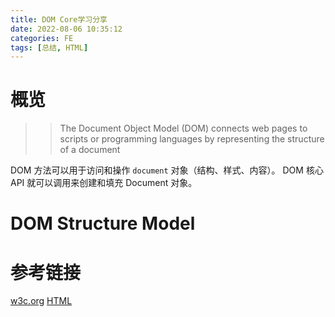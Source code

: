 ```yaml
---
title: DOM Core学习分享
date: 2022-08-06 10:35:12
categories: FE
tags: [总结, HTML]
---
```


# 概览
>> The Document Object Model (DOM) connects web pages to scripts or programming languages by representing the structure of a document

DOM 方法可以用于访问和操作 `document` 对象（结构、样式、内容）。
DOM 核心 API 就可以调用来创建和填充 Document 对象。

#  DOM Structure Model


# 参考链接
[w3c.org](https://www.w3.org/TR/WD-DOM-Level-2/core.html)
[HTML](https://whatwg-cn.github.io/html/multipage/)
